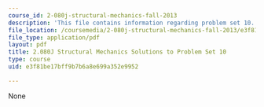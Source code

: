 ```yaml
---
course_id: 2-080j-structural-mechanics-fall-2013
description: 'This file contains information regarding problem set 10. '
file_location: /coursemedia/2-080j-structural-mechanics-fall-2013/e3f81be17bff9b7b6a8e699a352e9952_MIT2_080JF13_ProbSet_10.pdf
file_type: application/pdf
layout: pdf
title: 2.080J Structural Mechanics Solutions to Problem Set 10
type: course
uid: e3f81be17bff9b7b6a8e699a352e9952

---
```

None